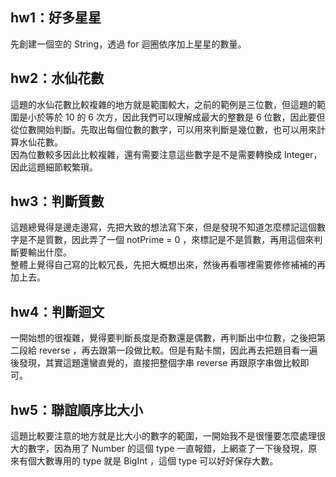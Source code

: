 ## hw1：好多星星

先創建一個空的 String，透過 for 迴圈依序加上星星的數量。

## hw2：水仙花數

這題的水仙花數比較複雜的地方就是範圍較大，之前的範例是三位數，但這題的範圍是小於等於 10 的 6 次方，因此我們可以理解成最大的整數是 6 位數，因此要但從位數開始判斷。先取出每個位數的數字，可以用來判斷是幾位數，也可以用來計算水仙花數。  
因為位數較多因此比較複雜，還有需要注意這些數字是不是需要轉換成 Integer，因此這題細節較繁瑣。

## hw3：判斷質數

這題總覺得是邊走邊寫，先把大致的想法寫下來，但是發現不知道怎麼標記這個數字是不是質數，因此弄了一個 notPrime = 0 ，來標記是不是質數，再用這個來判斷要輸出什麼。  
整體上覺得自己寫的比較冗長，先把大概想出來，然後再看哪裡需要修修補補的再加上去。

## hw4：判斷迴文

一開始想的很複雜，覺得要判斷長度是奇數還是偶數，再判斷出中位數，之後把第二段給 reverse ，再去跟第一段做比較。但是有點卡關，因此再去把題目看一遍後發現，其實這題還蠻直覺的，直接把整個字串 reverse 再跟原字串做比較即可。

## hw5：聯誼順序比大小

這題比較要注意的地方就是比大小的數字的範圍，一開始我不是很懂要怎麼處理很大的數字，因為用了 Number 的這個 type 一直報錯，上網查了一下後發現，原來有個大數專用的 type 就是 BigInt ，這個 type 可以好好保存大數。

